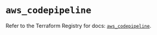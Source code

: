 # `aws_codepipeline`

Refer to the Terraform Registry for docs: [`aws_codepipeline`](https://registry.terraform.io/providers/hashicorp/aws/5.49.0/docs/resources/codepipeline).
